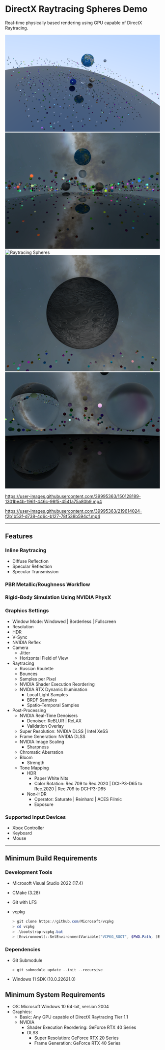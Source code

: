 # DirectX Raytracing Spheres Demo

Real-time physically based rendering using GPU capable of DirectX Raytracing.

![Raytracing Spheres](Screenshots/Raytracing-Spheres-01.png)
![Raytracing Spheres](Screenshots/Raytracing-Spheres-02.png)
![Raytracing Spheres](Screenshots/Raytracing-Spheres-03.png)
![Raytracing Spheres](Screenshots/Raytracing-Spheres-04.png)
![Raytracing Spheres](Screenshots/Raytracing-Spheres-05.png)

https://user-images.githubusercontent.com/39995363/150128189-1301be4b-1961-446c-98f5-4541a75a80b9.mp4

https://user-images.githubusercontent.com/39995363/219614024-f2b1b53f-d738-4d6c-b127-78f538b594cf.mp4

---

## Features
### Inline Raytracing
- Diffuse Reflection
- Specular Reflection
- Specular Transmission

### PBR Metallic/Roughness Workflow

### Rigid-Body Simulation Using NVIDIA PhysX

### Graphics Settings
- Window Mode: Windowed | Borderless | Fullscreen
- Resolution
- HDR
- V-Sync
- NVIDIA Reflex
- Camera
	- Jitter
	- Horizontal Field of View
- Raytracing
	- Russian Roulette
	- Bounces
	- Samples per Pixel
	- NVIDIA Shader Execution Reordering
	- NVIDIA RTX Dynamic Illumination
		- Local Light Samples
		- BRDF Samples
		- Spatio-Temporal Samples
- Post-Processing
	- NVIDIA Real-Time Denoisers
		- Denoiser: ReBLUR | ReLAX
		- Validation Overlay
	- Super Resolution: NVIDIA DLSS | Intel XeSS
	- Frame Generation: NVIDIA DLSS
	- NVIDIA Image Scaling
		- Sharpness
	- Chromatic Aberration
	- Bloom
		- Strength
	- Tone Mapping
		- HDR
			- Paper White Nits
			- Color Rotation: Rec.709 to Rec.2020 | DCI-P3-D65 to Rec.2020 | Rec.709 to DCI-P3-D65
		- Non-HDR
			- Operator: Saturate | Reinhard | ACES Filmic
			- Exposure

### Supported Input Devices
- Xbox Controller
- Keyboard
- Mouse

---

## Minimum Build Requirements
### Development Tools
- Microsoft Visual Studio 2022 (17.4)

- CMake (3.28)

- Git with LFS

- vcpkg
	```powershell
	> git clone https://github.com/Microsoft/vcpkg
	> cd vcpkg
	> .\bootstrap-vcpkg.bat
	> [Environment]::SetEnvironmentVariable("VCPKG_ROOT", $PWD.Path, [EnvironmentVariableTarget]::User)
	```

### Dependencies
- Git Submodule
	```powershell
	> git submodule update --init --recursive
	```

- Windows 11 SDK (10.0.22621.0)

## Minimum System Requirements
- OS: Microsoft Windows 10 64-bit, version 2004
- Graphics:
	- Basic: Any GPU capable of DirectX Raytracing Tier 1.1
	- NVIDIA
		- Shader Execution Reordering: GeForce RTX 40 Series
		- DLSS
			- Super Resolution: GeForce RTX 20 Series
			- Frame Generation: GeForce RTX 40 Series
